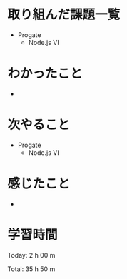 # 取り組んだ課題一覧
- Progate
  - Node.js VI
  
# わかったこと

- 

# 次やること
- Progate
  - Node.js VI


# 感じたこと
- 

# 学習時間
Today: 2 h 00 m

Total: 35 h 50 m
